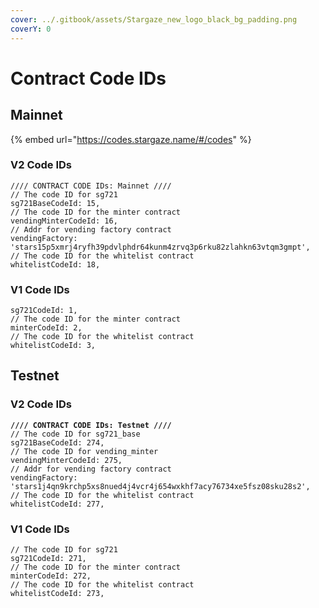```yaml
---
cover: ../.gitbook/assets/Stargaze_new_logo_black_bg_padding.png
coverY: 0
---
```


# Contract Code IDs

## Mainnet

{% embed url="https://codes.stargaze.name/#/codes" %}

### V2 Code IDs

```
//// CONTRACT CODE IDs: Mainnet ////
// The code ID for sg721
sg721BaseCodeId: 15,
// The code ID for the minter contract
vendingMinterCodeId: 16,
// Addr for vending factory contract
vendingFactory: 'stars15p5xmrj4ryfh39pdvlphdr64kunm4zrvq3p6rku82zlahkn63vtqm3gmpt',
// The code ID for the whitelist contract
whitelistCodeId: 18,
```

### V1 Code IDs

```
sg721CodeId: 1,
// The code ID for the minter contract
minterCodeId: 2,
// The code ID for the whitelist contract
whitelistCodeId: 3,
```

## Testnet

### V2 Code IDs

<pre><code><strong>//// CONTRACT CODE IDs: Testnet ////
</strong>// The code ID for sg721_base
sg721BaseCodeId: 274,
// The code ID for vending_minter
vendingMinterCodeId: 275,
// Addr for vending factory contract
vendingFactory: 'stars1j4qn9krchp5xs8nued4j4vcr4j654wxkhf7acy76734xe5fsz08sku28s2',
// The code ID for the whitelist contract
whitelistCodeId: 277,
</code></pre>

### V1 Code IDs

```
// The code ID for sg721
sg721CodeId: 271,
// The code ID for the minter contract
minterCodeId: 272,
// The code ID for the whitelist contract
whitelistCodeId: 273,
```
